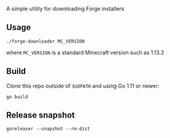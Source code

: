 A simple utility for downloading Forge installers

## Usage

```
./forge-downloader MC_VERSION
```

where `MC_VERSION` is a standard Minecraft version such as 1.13.2

## Build

Clone this repo outside of `$GOPATH` and using Go 1.11 or newer:

```
go build
```

## Release snapshot

```
goreleaser --snapshot --rm-dist
```
